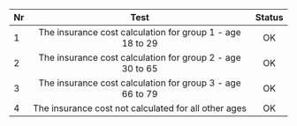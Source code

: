 | Nr  |                           Test                            | Status |
|:----|:---------------------------------------------------------:|:------:|
| 1   | The insurance cost calculation for group 1 - age 18 to 29 |   OK   |
| 2   | The insurance cost calculation for group 2 - age 30 to 65 |   OK   |
| 3   | The insurance cost calculation for group 3 - age 66 to 79 |   OK   |
| 4   |   The insurance cost not calculated for all other ages    |   OK   |
